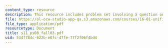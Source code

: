 ```yaml
---
content_type: resource
description: This resource includes problem set involving a question on LCR Circuits.
file: https://ol-ocw-studio-app-qa.s3.amazonaws.com/courses/16-01-unified-engineering-i-ii-iii-iv-fall-2005-spring-2006/534f784c622be0fc47fe77f2f06f4bd4_s11_ps08_fall03.pdf
file_type: application/pdf
resourcetype: Document
title: s11_ps08_fall03.pdf
uid: 534f784c-622b-e0fc-47fe-77f2f06f4bd4
---
```

